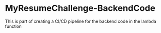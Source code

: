 # MyResumeChallenge-BackendCode

This is part of creating a CI/CD pipeline for the backend code in the lambda function
